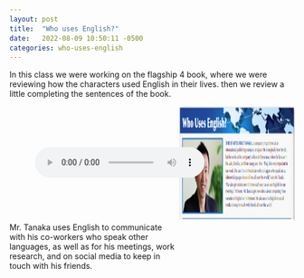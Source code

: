 ```yaml
---
layout: post
title:  "Who uses English?"
date:   2022-08-09 10:50:11 -0500
categories: who-uses-english
---
```


In this class we were working on the flagship 4 book, where we were reviewing how the characters used English in their lives. then we review a little completing the sentences of the book.
<div class="parent">
    <div class="audio">
        <audio controls controlslist="nodownload">
            <source src="/assets/videos/mr-tanaka.mp3" type="audio/mp3">
            Tu navegador no soporta audio HTML5.
        </audio>
    </div>
    <div class="img">
        <img src="/assets/img/mr-tanaka.png" height="200" width="500" alt="">
    </div>
    Mr. Tanaka uses English to communicate with his co-workers who speak other languages, as well as for his meetings, work research, and on social media to keep in touch with his friends.
</div>
<style>
.parent {
    /* height: 300px; */
    display: grid;
    grid-template-columns: repeat(2, 1fr);
    grid-template-rows: 1fr;
    /* grid-column-gap: 15px; */
    grid-row-gap: 2px;
}
.audio{
    width: 70%;
    height: 60px;
    margin: auto;
}

</style>





<!-- resspuesta:

<!-- El Sr. Tanaka usa el inglés para comunicarse con sus compañeros de trabajo que hablan otros idiomas, así como para sus reuniones, investigaciones laborales y en las redes sociales para mantenerse en contacto con sus amigos. -->

<!-- Mr. Tanaka uses English to communicate with his co-workers who speak other languages, as well as for his meetings, work research, and on social media to keep in touch with his friends. -->





<!-- this is mitsuhiko tanaka, a computer programmer at an international publishing company in japan. he is originally from sendai, but he works at his company's offices in tokyo now, where he lives with his wife, tomiko, and their young son, hiro. "English is verry important in our work. we use it to communicate with colleagues who speak many different languages at our offices all over the world," says mr. tanaka. "we also get visitors several times each year, so we use English for our meetings." at home, mr. tanaka gets new ideas about computing from websites in English on the internet. he also uses his english in social media to keep in touch with friends all over the  -->

<!-- este es mitsuhiko tanaka, un programador de computadoras en una editorial internacional en japón. es originario de sendai, pero ahora trabaja en las oficinas de su empresa en tokio, donde vive con su esposa, tomiko, y su pequeño hijo, hiro. "El inglés es muy importante en nuestro trabajo. Lo usamos para comunicarnos con colegas que hablan muchos idiomas diferentes en nuestras oficinas en todo el mundo", dice el Sr. Tanaka. "También recibimos visitas varias veces al año, por lo que usamos el inglés para nuestras reuniones". en casa, sr. Tanaka obtiene nuevas ideas sobre computación de sitios web en inglés en Internet. también usa su inglés en las redes sociales para mantenerse en contacto con amigos de todo el mundo. -->
